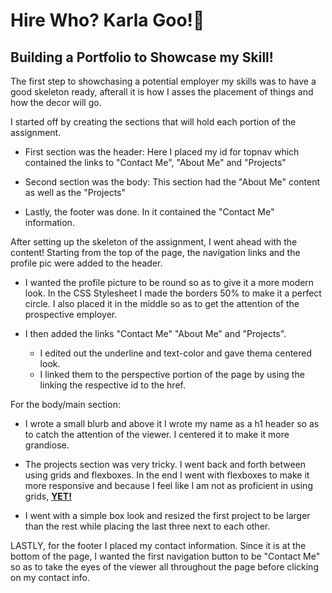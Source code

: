 # Hire Who? <b>Karla Goo!💫</b>
## Building a Portfolio to Showcase my Skill!
The first step to showchasing a potential employer my skills was to have a good skeleton ready, afterall it is how I asses the placement of things and how the decor will go.

I started off by creating the sections that will hold each portion of the assignment. 

* First section was the header: Here I placed my id for topnav which contained the links to "Contact Me", "About Me" and "Projects"

* Second section was the body: This section had the "About Me" content as well as the "Projects"

* Lastly, the footer was done. In it contained the "Contact Me" information.

After setting up the skeleton of the assignment, I went ahead with the content! Starting from the top of the page, the navigation links and the profile pic were added to the header. 
* I wanted the profile picture to be round so as to give it a more modern look. In the CSS Stylesheet I made the borders 50% to make it a perfect circle. I also placed it in the middle so as to get the attention of the prospective employer. 

* I then added the links "Contact Me" "About Me" and "Projects". 
    * I edited out the underline and text-color and gave thema centered look.
    * I linked them to the perspective portion of the page by using the linking the respective id to the href.

For the body/main section:
* I wrote a small blurb and above it I wrote my name as a h1 header so as to catch the attention of the viewer. I centered it to make it more grandiose.

* The projects section was very tricky. I went back and forth between using grids and flexboxes. In the end I went with flexboxes to make it more responsive and because I feel like I am not as proficient in using grids, <u><b>YET!</b></u>

* I went with a simple box look and resized the first project to be larger than the rest while placing the last three next to each other. 

LASTLY, for the footer I placed my contact information. Since it is at the bottom of the page, I wanted the first navigation button to be "Contact Me" so as to take the eyes of the viewer all throughout the page before clicking on my contact info.



